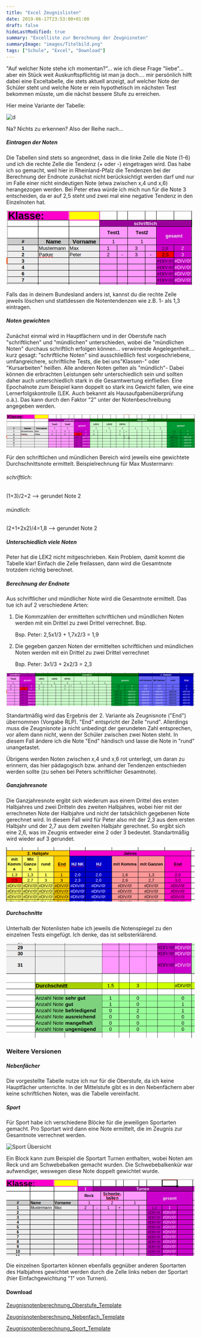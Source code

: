 ```yaml
---
title: "Excel Zeugnislisten"
date: 2019-06-17T23:53:00+01:00
draft: false
hideLastModified: true
summary: "Excelliste zur Berechnung der Zeugnisnoten"
summaryImage: "images/Titelbild.png"
tags: ["Schule", "Excel", "Download"]
---
```


"Auf welcher Note stehe ich momentan?"... wie ich diese Frage "liebe"... aber ein Stück weit Auskunftspflichtig ist man ja doch.... mir persönlich hilft dabei eine Exceltabelle, die stets aktuell anzeigt, auf welcher Note der Schüler steht und welche Note er rein hypothetisch im nächsten Test bekommen müsste, um die nächst bessere Stufe zu erreichen. 

Hier meine Variante der Tabelle:

![d](images/Übersicht.png)

Na? Nichts zu erkennen? Also der Reihe nach...

##### Eintragen der Noten

Die Tabellen sind stets so angeordnet, dass in die linke Zelle die Note (1-6) und ich die rechte Zelle die Tendenz (+ oder -) eingetragen wird. Das habe ich so gemacht, weil hier in Rheinland-Pfalz die Tendenzen bei der Berechnung der Endnote zunächst nicht berücksichtigt werden darf und nur im Falle einer nicht eindeutigen Note (etwa zwischen x,4 und x,6) herangezogen werden. Bei Peter etwa würde ich mich nun für die Note 3 entscheiden, da er auf 2,5 steht und zwei mal eine negative Tendenz in den Einzelnoten hat.

![d](images/Noteneintragen.png)

Falls das in deinem Bundesland anders ist, kannst du die rechte Zelle jeweils löschen und stattdessen die Notentendenzen wie z.B. 1- als 1,3 eintragen.

##### Noten gewichten

Zunächst einmal wird in Hauptfächern und in der Oberstufe nach "schriftlichen" und "mündlichen" unterschieden, wobei die "mündlichen Noten" durchaus schriftlich erfolgen können... verwirrende Angelegenheit.... kurz gesagt: "schriftliche Noten" sind ausschließlich fest vorgeschriebene, umfangreichere, schriftliche Tests, die bei uns"Klassen-" oder "Kursarbeiten" heißen. Alle anderen Noten gelten als "mündlich"- Dabei können die erbrachten Leistungen sehr unterschiedlich sein und sollten daher auch unterschiedlich stark in die Gesamtwertung einfließen.  Eine Epochalnote zum Beispiel kann doppelt so stark ins Gewicht fallen, wie eine Lernerfolgskontrolle (LEK. Auch bekannt als Hausaufgabenüberprüfung o.ä.). Das kann durch den Faktor "2" unter der Notenbeschreibung angegeben werden.

![d](images/mdlschrftl.png)

Für den schriftlichen und mündlichen Bereich wird jeweils eine gewichtete Durchschnittsnote ermittelt. Beispielrechnung für Max Mustermann:

###### schriftlich:

(1+3)/2=2 --> gerundet Note 2

###### mündlich:

(2+1+2x2)/4=1,8 --> gerundet Note 2

##### Unterschiedlich viele Noten

Peter hat die LEK2 nicht mitgeschrieben. Kein Problem, damit kommt die Tabelle klar! Einfach die Zelle freilassen, dann wird die Gesamtnote trotzdem richtig berechnet.

##### Berechnung der Endnote

Aus schriftlicher und mündlicher Note wird die Gesamtnote ermittelt. Das tue ich auf 2 verschiedene Arten:

1. Die Kommzahlen der ermittelten schriftlichen und mündlichen Noten werden mit ein Drittel zu zwei Drittel verrechnet. Bsp. 
   
   Bsp. Peter: 2,5x1/3  +  1,7x2/3  =  1,9

2. Die gegeben ganzen Noten der ermittelten schriftlichen und mündlichen Noten werden mit ein Drittel zu zwei Drittel verrechnet
   
   Bsp. Peter: 3x1/3  +  2x2/3  =   2,3

![u](images/ErmittlungHJ.png)

Standartmäßig wird das Ergebnis der 2. Variante als Zeugnisnote ("End") übernommen (Vorgabe RLP). "End" entspricht der Zelle "rund". Allerdings muss die Zeugnisnote ja nicht unbedingt der gerundeten Zahl entsprechen, vor allem dann nicht, wenn der Schüler zwischen zwei Noten steht. In diesem Fall ändere ich die Note "End" händisch und lasse die Note in "rund" unangetastet.

Übrigens werden Noten zwischen x,4 und x,6 rot unterlegt, um daran zu erinnern, das hier pädagogisch bzw. anhand der Tendenzen entschieden werden sollte (zu sehen bei Peters schriftlicher Gesamtnote).

##### Ganzjahresnote

Die Ganzjahresnote ergibt sich wiederum aus einem Drittel des ersten Halbjahres und zwei Dritteln des zweiten Halbjahres, wobei hier mit der errechneten Note der Halbjahre und nicht der tatsächlich gegebenen Note gerechnet wird. In diesem Fall wird für Peter also mit der 2,3 aus dem ersten Halbjahr und der 2,7 aus dem zweiten Halbjahr gerechnet. So ergibt sich eine 2,6, was im Zeugnis entweder eine 2 oder 3 bedeutet. Standartmäßig wird wieder auf 3 gerundet.

![d](images/Ganzjahres.png)

##### Durchschnitte

Unterhalb der Notenlisten habe ich jeweils die Notenspiegel zu den einzelnen Tests eingefügt. Ich denke, das ist selbsterklärend.

![u](images/Durchschnitt.png)

### Weitere Versionen

##### Nebenfächer

Die vorgestellte Tabelle nutze ich nur für die Oberstufe, da ich keine Hauptfächer unterrichte. In der Mittelstufe gibt es in den Nebenfächern aber keine schriftlichen Noten, was die Tabelle vereinfacht.

##### Sport

Für Sport habe ich verschiedene Blöcke für die jeweiligen Sportarten gemacht. Pro Sportart wird dann eine Note ermittelt, die im Zeugnis zur Gesamtnote verrechnet werden.

![Sport Übersicht](images/SportÜbersicht.png)

Ein Block kann zum Beispiel die Sportart Turnen enthalten, wobei Noten am Reck und am Schwebebalken gemacht wurden. Die Schwebebalkenkür war aufwendiger, weswegen diese Note doppelt gewichtet wurde. 

![Sport Turnblock](images/SportZelle.png)

Die einzelnen Sportarten können ebenfalls gegnüber anderen Sportarten des Halbjahres gewichtet werden durch die Zelle links neben der Sportart (hier Einfachgewichtung "1" von Turnen).

#### Download

[Zeugnisnotenberechnung_Oberstufe_Template](Dateien/Zeugnisnotenberechnung_Oberstufe_Template.xlsx)

[Zeugnisnotenberechnung_Nebenfach_Template](Dateien/Zeugnisnotenberechnung_Nebenfach_Template.xlsx)

[Zeugnisnotenberechnung_Sport_Template](Dateien/Zeugnisnotenberechnung_Sport_Template.xlsx)


